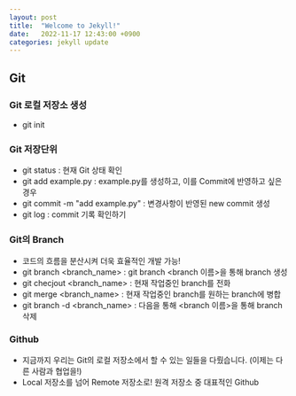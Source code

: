 ```yaml
---
layout: post
title:  "Welcome to Jekyll!"
date:   2022-11-17 12:43:00 +0900
categories: jekyll update
---
```


## Git

### Git 로컬 저장소 생성
- git init

### Git 저장단위
- git status : 현재 Git 상태 확인
- git add example.py : example.py를 생성하고, 이를 Commit에 반영하고 싶은 경우
- git commit -m "add example.py" : 변경사항이 반영된 new commit 생성
- git log : commit 기록 확인하기

### Git의 Branch
- 코드의 흐름을 분산시켜 더욱 효율적인 개발 가능!
- git branch <branch_name> : git branch <branch 이름>을 통해 branch 생성
- git checjout <branch_name> : 현재 작업중인 branch를 전화
- git merge <branch_name> : 현재 작업중인 branch를 원하는 branch에 병합
- git branch -d <branch_name> : 다음을 통해 <branch 이름>을 통해 branch 삭제

### Github
- 지금까지 우리는 Git의 로컬 저장소에서 할 수 있는 일들을 다뤘습니다. (이제는 다른 사람과 협업을!)
- Local 저장소를 넘어 Remote 저장소로! 원격 저장소 중 대표적인 Github
